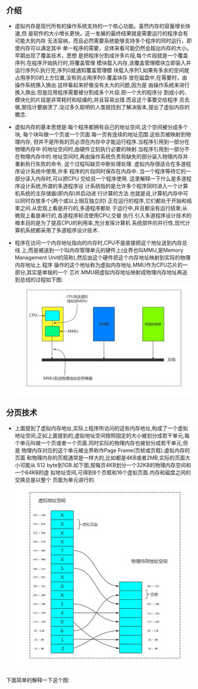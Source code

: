 ## 介绍

* 虚拟内存是现代所有的操作系统支持的一个核心功能。虽然内存的容量增长快速,但
是软件的大小增长更快。这一发展的最终结果就是需要运行的程序会有可能大到内存
无法容纳，而且必然需要系统能够支持多个程序的同时运行，即使内存可以满足其中
单一程序的需要，总体来看可能仍然会超出内存的大小。早期出现了覆盖技术，思想
是把程序分割成许多片段,每个片段就是一个覆盖序列.在程序开始执行时,将覆盖管理
模块载入内存,该覆盖管理模块立即装入并运行序列0.执行完,序列0就通知覆盖管理模
块载入序列1,如果有多余的空间就占用序列0的上方位置,没有则占用序列0.覆盖块存
放在磁盘中,在需要时，由操作系统换入换出.这样看起来好像没有太大的问题,因为是
由操作系统来进行换入换出.但是应用程序需要被分割成多个片段.把一个大的程序分
割成小的、模块化的片段是非常耗时和枯燥的,并且容易出错.而且这个事要交给程序
员去做,那估计要崩溃了.没过多久聪明的人类就找到了解决版本,提出了虚拟内存的
概念.

* 虚拟内存的基本思想是:每个程序都拥有自己的地址空间,这个空间被分成多个块,
每个块叫做一个页或一个页面.每一页有连续的地址范围.这些页被映射到物理内存,
但并不是所有的页必须在内存中才能运行程序.当程序引用到一部分在物理内存中
的地址空间时,由硬件立刻执行必要的映射.当程序引用到一部分不在物理内存中的
地址空间时,再由操作系统负责将缺失的部分装入物理内存并重新执行失败的命令,
这个过程叫缺页中断处理处理. 虚拟内存很适合在多道程序设计系统中使用,许多
程序的片段同时保存在内存中. 当一个程序等待它的一部分读入内存时,可以把CPU
交给另一个程序使用. 这里解释一下什么是多道程序设计系统,所谓的多道程序设
计系统指的是允许多个程序同时进入一个计算机系统的主存储器(即内存)并启动进
行计算的方法.也就是说,计算机内存中可以同时存放多个(两个或以上相互独立的)
正在运行的程序,它们都处于开始和结束之间.从宏观上看是并行的,多道程序都处
于运行中,并且都没有运行结束;从微观上看是串行的,各道程序轮流使用CPU,交替
执行.引入多道程序设计技术的根本目的是为了提高CPU的利用率,充分发挥计算机
系统部件的并行性,现代计算机系统都采用了多道程序设计技术.

* 程序在访问一个内存地址指向的内存时,CPU不是直接把这个地址送到内存总线
上,而是被送到一个叫内存管理单元的硬件上(业界也叫MMU,是Memory Management
Unit的简称),然后由这个硬件把这个内存地址映射到实际的物理内存地址上.程序
操作的这个地址称为虚拟内存地址.MMU作为CPU芯片的一部分,其实是单独的一个
芯片.MMU把虚拟内存地址映射成物理内存地址再送到总线的过程如下图:
![avatar](./mmu-convert01.jpg)

## 分页技术

* 上面提到了虚拟内存地址,实际上程序所访问的这些内存地址,构成了一个虚拟
地址空间,正如上面提到的,虚拟地址空间按照固定的大小被划分成若干单元,每
个单元叫做一个页或者一个页面.同时实际的物理内存也被划分成若干单元,但是
物理内存对应的这个单元被业界称作Page Frame(页帧或页框).虚拟内存的页面
和物理内存的页框通常是一样大的,比如都是4KB或者2MB,实际的页面大小可能从
512 byte到1GB.如下图,按每页4KB划分一个32KB的物理内存空间和一个64KB的虚
拟地址空间,可得到8个页框和16个虚拟页面.内存和磁盘之间的交换总是以整个
页面为单元进行的.
![avatar](./mmu-convert02.jpg)

下面简单的解释一下这个图:

